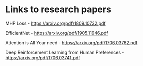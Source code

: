 # Links to research papers

MHP Loss - https://arxiv.org/pdf/1809.10732.pdf

EfficientNet - https://arxiv.org/pdf/1905.11946.pdf

Attention is All Your need - https://arxiv.org/pdf/1706.03762.pdf

Deep Reinforcement Learning from Human Preferences - https://arxiv.org/pdf/1706.03741.pdf
